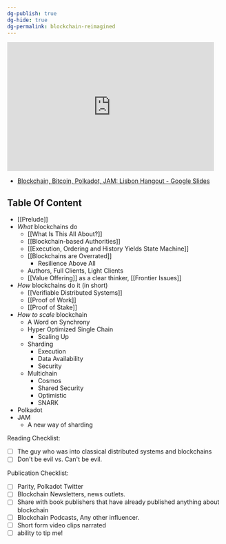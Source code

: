 ```yaml
---
dg-publish: true
dg-hide: true
dg-permalink: blockchain-reimagined
---
```

<iframe src="https://docs.google.com/presentation/d/e/2PACX-1vQb_OXXMBQFHJTbUDDOm-UePQzf_oigtaX1kG8jlpuUXBuw-yrL3nutul3OJReByj3FW5RqAKw6QQdu/embed?start=false&loop=false&delayms=3000" frameborder="0" width="480" height="299" allowfullscreen="true" mozallowfullscreen="true" webkitallowfullscreen="true"></iframe>

- [Blockchain, Bitcoin, Polkadot, JAM: Lisbon Hangout - Google Slides](https://docs.google.com/presentation/d/1UPmnISt8OH8CzgxbY2q9kX34rYP8Me-0qkLoiSXPyAQ/edit?usp=sharing)
## Table Of Content
- [[Prelude]]
- *What* blockchains do
	- [[What Is This All About?]]
	- [[Blockchain-based Authorities]]
	- [[Execution, Ordering and History Yields State Machine]]
	- [[Blockchains are Overrated]]
		- Resilience Above All
	- Authors, Full Clients, Light Clients
	-  [[Value Offering]] as a clear thinker, [[Frontier Issues]]
- *How* blockchains do it (in short)
	- [[Verifiable Distributed Systems]]
	- [[Proof of Work]]
	- [[Proof of Stake]]
- *How to scale* blockchain
	- A Word on Synchrony 
	- Hyper Optimized Single Chain
		- Scaling Up
	- Sharding
		- Execution
		- Data Availability
		- Security 
	- Multichain
		- Cosmos
		- Shared Security
		- Optimistic
		- SNARK
- Polkadot
- JAM 
	- A new way of sharding

Reading Checklist: 
- [ ] The guy who was into classical distributed systems and blockchains
- [ ] Don't be evil vs. Can't be evil. 

Publication Checklist: 
- [ ] Parity, Polkadot Twitter
- [ ] Blockchain Newsletters, news outlets. 
- [ ] Share with book publishers that have already published anything about blockchain
- [ ] Blockchain Podcasts, Any other influencer. 
- [ ] Short form video clips narrated
- [ ] ability to tip me! 
